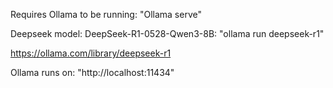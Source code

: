 Requires Ollama to be running: 
  "Ollama serve"
  
Deepseek model: DeepSeek-R1-0528-Qwen3-8B: 
  "ollama run deepseek-r1"
  
  https://ollama.com/library/deepseek-r1

  
Ollama runs on: "http://localhost:11434"

